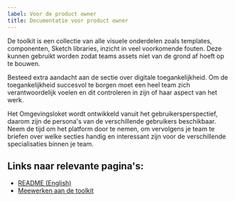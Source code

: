 ```yaml
---
label: Voor de product owner
title: Documentatie voor product owner
---
```


De toolkit is een collectie van alle visuele onderdelen zoals templates, componenten, Sketch libraries, inzicht in veel voorkomende fouten. Deze kunnen gebruikt worden zodat teams assets niet van de grond af hoeft op te bouwen.

Besteed extra aandacht aan de sectie over digitale toegankelijkheid. Om de toegankelijkheid succesvol te borgen moet een heel team zich verantwoordelijk voelen en dit controleren in zijn of haar aspect van het werk.

Het Omgevingsloket wordt ontwikkeld vanuit het gebruikersperspectief, daarom zijn de persona's van de verschillende gebruikers beschikbaar. Neem de tijd om het platform door te nemen, om vervolgens je team te briefen over welke secties handig en interessant zijn voor de verschillende specialisaties binnen je team.

## Links naar relevante pagina's:

- [README (English)](https://github.com/dso-toolkit/dso-toolkit/blob/master/README.md)
- [Meewerken aan de toolkit](https://github.com/dso-toolkit/dso-toolkit/blob/master/CONTRIBUTING.md)
